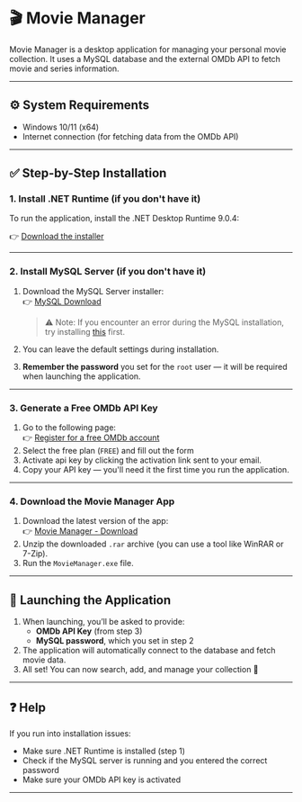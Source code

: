 # 🎬 Movie Manager

Movie Manager is a desktop application for managing your personal movie collection. It uses a MySQL database and the external OMDb API to fetch movie and series information.

---

## ⚙️ System Requirements

- Windows 10/11 (x64)
- Internet connection (for fetching data from the OMDb API)

---

## ✅ Step-by-Step Installation

### 1. Install .NET Runtime (if you don't have it)

To run the application, install the .NET Desktop Runtime 9.0.4:

👉 [Download the installer](https://dotnet.microsoft.com/en-us/download/dotnet/thank-you/runtime-desktop-9.0.4-windows-x64-installer?cid=getdotnetcore)

---

### 2. Install MySQL Server (if you don't have it)

1. Download the MySQL Server installer:  
   👉 [MySQL Download](https://dev.mysql.com/downloads/mysql/)

   > ⚠️ Note: If you encounter an error during the MySQL installation, try installing [this](https://learn.microsoft.com/en-us/cpp/windows/latest-supported-vc-redist?view=msvc-170) first.

2. You can leave the default settings during installation.  
3. **Remember the password** you set for the `root` user — it will be required when launching the application.

---

### 3. Generate a Free OMDb API Key

1. Go to the following page:  
   👉 [Register for a free OMDb account](https://www.omdbapi.com/apikey.aspx?__EVENTTARGET=freeAcct)
2. Select the free plan (`FREE`) and fill out the form
3. Activate api key by clicking the activation link sent to your email.
4. Copy your API key — you'll need it the first time you run the application.

---

### 4. Download the Movie Manager App

1. Download the latest version of the app:  
   👉 [Movie Manager - Download](https://shorturl.at/Z9gdd)
2. Unzip the downloaded `.rar` archive (you can use a tool like WinRAR or 7-Zip).
3. Run the `MovieManager.exe` file.

---

## 🚀 Launching the Application

1. When launching, you’ll be asked to provide:
   - **OMDb API Key** (from step 3)
   - **MySQL password**, which you set in step 2
2. The application will automatically connect to the database and fetch movie data.
3. All set! You can now search, add, and manage your collection 🎥

---

## ❓ Help

If you run into installation issues:
- Make sure .NET Runtime is installed (step 1)
- Check if the MySQL server is running and you entered the correct password
- Make sure your OMDb API key is activated

---

